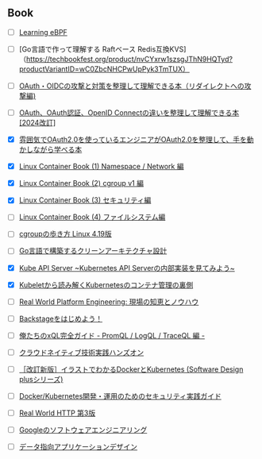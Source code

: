 ## Book
- [ ] [Learning eBPF](https://cilium.isovalent.com/hubfs/Learning-eBPF%20-%20Full%20book.pdf)
- [ ] [Go言語で作って理解する  Raftベース Redis互換KVS]（https://techbookfest.org/product/nvCYxrw1szsgJThN9HQTyd?productVariantID=wC0ZbcNHCPwUpPyk3TmTUX）
- [ ] [OAuth・OIDCの攻撃と対策を整理して理解できる本（リダイレクトへの攻撃編)](https://techbookfest.org/product/6566152490713088?productVariantID=5462135828119552)
- [ ] [OAuth、OAuth認証、OpenID Connectの違いを整理して理解できる本[2024改訂]](https://techbookfest.org/product/4885634867003392?productVariantID=6565720896831488)
- [x] [雰囲気でOAuth2.0を使っているエンジニアがOAuth2.0を整理して、手を動かしながら学べる本](https://techbookfest.org/product/5704912797171712?productVariantID=5812213461811200)
- [x] [Linux Container Book (1) Namespace / Network 編](https://techbookfest.org/product/54dvf88tRQY2CpPhXWKXPB?productVariantID=wWBa746nNCwx1uRq90tLdE)
- [x] [Linux Container Book (2) cgroup v1 編](https://techbookfest.org/product/spHhvxeLgV68sCxwbUeG3x?productVariantID=vEanQkVmQzMT0sPYyQqGAf)
- [x] [Linux Container Book (3) セキュリティ編](https://techbookfest.org/product/rMfi5PkwfGYvH03GAAhJxQ?productVariantID=tsEJxaQUKy3b4NqUjnnm7V)
- [ ] [Linux Container Book (4) ファイルシステム編](https://techbookfest.org/product/7tZcS1nwxfaKLaYHKKtdUY?productVariantID=pgqawahqEzXa0093g6hP1b)
- [ ] [cgroupの歩き方 Linux 4.19版](https://techbookfest.org/product/xuVPW8xFqNDpydWSuwphr6?productVariantID=mnK50KwLZ24fZyC4K9aaMi)
- [ ] [Go言語で構築するクリーンアーキテクチャ設計](https://techbookfest.org/product/9a3U54LBdKDE30ewPS6Ugn?productVariantID=itEzQN5gKZX8gXMmLTEXAB)
- [x] [Kube API Server ~Kubernetes API Serverの内部実装を見てみよう~](https://techbookfest.org/product/4626843321761792?productVariantID=5248536054595584)
- [x] [Kubeletから読み解くKubernetesのコンテナ管理の裏側](https://techbookfest.org/product/5738785868349440?productVariantID=5076501911306240)
- [ ] [Real World Platform Engineering: 現場の知恵とノウハウ](https://techbookfest.org/product/qunTLHG5hLbL91bBX9dqDU?productVariantID=diV811bQsBeU5YfWhtGym0)
- [ ] [Backstageをはじめよう！](https://techbookfest.org/product/i3epaUpnNgLgwm7cce1zFa?productVariantID=72UBgcAExyWL8QxXmrsXZq)
- [ ] [俺たちのxQL完全ガイド - PromQL / LogQL / TraceQL 編 -](https://techbookfest.org/product/vwEgK9fAmzRphNukv4E83P?productVariantID=b6iAh0AVyEs4hCUczPiy89)
- [ ] [クラウドネイティブ技術実践ハンズオン](https://techbookfest.org/product/6AuEZp2fRmZeYzDbQ2qub0?productVariantID=g8RAwBkSCiGYzFkHVZwskN)
- [ ] [［改訂新版］イラストでわかるDockerとKubernetes (Software Design plusシリーズ)](https://www.amazon.co.jp/%EF%BC%BB%E6%94%B9%E8%A8%82%E6%96%B0%E7%89%88%EF%BC%BD%E3%82%A4%E3%83%A9%E3%82%B9%E3%83%88%E3%81%A7%E3%82%8F%E3%81%8B%E3%82%8BDocker%E3%81%A8Kubernetes-Software-Design-plus%E3%82%B7%E3%83%AA%E3%83%BC%E3%82%BA-%E5%BE%B3%E6%B0%B8/dp/4297140551/ref=asc_df_4297140551/?tag=jpgo-22&linkCode=df0&hvadid=684585079436&hvpos=&hvnetw=g&hvrand=17205059224618291886&hvpone=&hvptwo=&hvqmt=&hvdev=c&hvdvcmdl=&hvlocint=&hvlocphy=1009313&hvtargid=pla-2271728532646&psc=1&mcid=91644809a7613484bd35b83a6e022aef&th=1&psc=1&gad_source=1)
- [ ] [Docker/Kubernetes開発・運用のためのセキュリティ実践ガイド](https://www.amazon.co.jp/Docker-Kubernetes%E9%96%8B%E7%99%BA%E3%83%BB%E9%81%8B%E7%94%A8%E3%81%AE%E3%81%9F%E3%82%81%E3%81%AE%E3%82%BB%E3%82%AD%E3%83%A5%E3%83%AA%E3%83%86%E3%82%A3%E5%AE%9F%E8%B7%B5%E3%82%AC%E3%82%A4%E3%83%89-Compass-Books%E3%82%B7%E3%83%AA%E3%83%BC%E3%82%BA-%E9%A0%88%E7%94%B0/dp/4839970505/ref=asc_df_4839970505/?tag=jpgo-22&linkCode=df0&hvadid=422475225805&hvpos=&hvnetw=g&hvrand=17205059224618291886&hvpone=&hvptwo=&hvqmt=&hvdev=c&hvdvcmdl=&hvlocint=&hvlocphy=1009313&hvtargid=pla-883980335427&psc=1&mcid=f41e74a3995636d3985efb1f8182b4d4&th=1&psc=1)
- [ ] [Real World HTTP 第3版](https://www.oreilly.co.jp/books/9784814400669/)
- [ ] [Googleのソフトウェアエンジニアリング](https://www.oreilly.co.jp/books/9784873119656/)
- [ ] [データ指向アプリケーションデザイン](https://www.oreilly.co.jp/books/9784873118703/)

